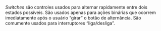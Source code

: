 _Switches_ são controles usados para alternar rapidamente entre dois estados possíveis. São usados ​​apenas para ações binárias que ocorrem imediatamente após o usuário “girar” o botão de alternância. São comumente usados ​​para interruptores “liga/desliga”.

